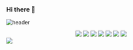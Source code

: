 ### Hi there 👋

<!--
**HyeonjungNoh/HyeonjungNoh** is a ✨ _special_ ✨ repository because its `README.md` (this file) appears on your GitHub profile.

Here are some ideas to get you started:

- 🔭 I’m currently working on ...
- 🌱 I’m currently learning ...
- 👯 I’m looking to collaborate on ...
- 🤔 I’m looking for help with ...
- 💬 Ask me about ...
- 📫 How to reach me: ...
- 😄 Pronouns: ...
- ⚡ Fun fact: ...
-->

![header](https://capsule-render.vercel.app/api?type=waving&color=auto&height=300&section=header&text=welcome&fontSize=90)


<div align="center">
	<img src="https://img.shields.io/badge/Python-3776AB?style=flat&logo=Python&logoColor=white"/>
	<img src="https://img.shields.io/badge/C-A8B9CC?style=flat&logo=C&logoColor=white"/>
	<img src="https://img.shields.io/badge/C++-00599C?style=flat&logo=C++&logoColor=white"/>
	<img src="https://img.shields.io/badge/googleanalytics-E37400?style=flat&logo=googleanalytics&logoColor=white"/>
	<img src="https://img.shields.io/badge/linux-FCC624?style=flat&logo=linux&logoColor=white"/>
	<img src="https://img.shields.io/badge/raspberrypi-A22846?style=flat&logo=raspberrypi&logoColor=white"/>
	<img src="https://img.shields.io/badge/arduino-00878F?style=flat&logo=arduino&logoColor=white"/>
</div>

<img src="https://img.shields.io/badge/telegram-26A5E4?style=flat&logo=telegram&logoColor=white"/>

